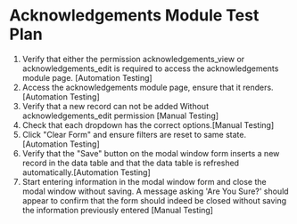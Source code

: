 # Acknowledgements Module Test Plan

1. Verify that either the permission acknowledgements_view or acknowledgements_edit 
   is required to access the acknowledgements module page. [Automation Testing]
2. Access the acknowledgements module page, ensure that it renders.[Automation Testing]
3. Verify that a new record can not be added Without acknowledgements_edit permission [Manual Testing]
4. Check that each dropdown has the correct options.[Manual Testing]
5. Click "Clear Form" and ensure filters are reset to same state.[Automation Testing]
6. Verify that the "Save" button on the modal window form inserts a new record in the 
   data table and that the data table is refreshed automatically.[Automation Testing]
7. Start entering information in the modal window form and close the modal window 
   without saving. A message asking 'Are You Sure?' should appear to confirm that the
   form should indeed be closed without saving the information previously entered [Manual Testing]

